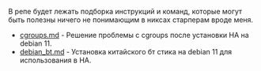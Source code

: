 В репе будет лежать подборка инструкций и команд, которые могут быть полезны ничего не понимающим в никсах старперам вроде меня.

* [cgroups.md](https://github.com/pr0phe/smarthome-homeserver-manuals/blob/main/cgroups.md) - Решение проблемы с cgroups после установки HA на debian 11.
* [debian_bt.md](https://github.com/pr0phe/smarthome-homeserver-manuals/blob/main/debian_bt.md) - Установка китайского бт стика на debian 11 для использования в HA.
